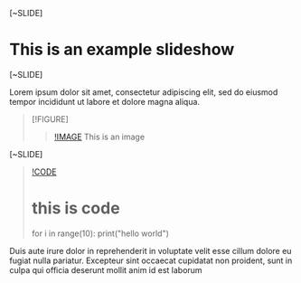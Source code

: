 [~SLIDE]

# This is an example slideshow

[~SLIDE]

Lorem ipsum dolor sit amet, consectetur adipiscing elit, sed do eiusmod tempor incididunt ut labore et dolore magna aliqua.

> [!FIGURE]
>> [!IMAGE](ref="img1.png") This is an image

[~SLIDE]

> [!CODE](language="python")
> # this is code
> for i in range(10):
>   print("hello world")

Duis aute irure dolor in reprehenderit in voluptate velit esse cillum dolore eu fugiat nulla pariatur.
Excepteur sint occaecat cupidatat non proident, sunt in culpa qui officia deserunt mollit anim id est laborum
